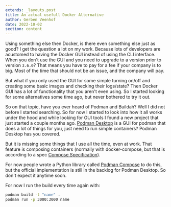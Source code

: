 ```yaml
---
extends: _layouts.post
title: An actual usefull Docker Alternative
author: Gerben Veenhof
date: 2022-10-02
section: content
---
```


Using something else then Docker, is there even something else just as good? I get the question a lot on my work. Because lots of developers are acustomed to having the Docker GUI instead of using the CLI interface.
When you don't use the GUI and you need to upgrade to a version prior to version `3.6.0`? That means you have to pay for a fee if your company is to big. Most of the time that should not be an issue, and the company will pay.

But what if you only used the GUI for some simple turning on/off and creating some basic images and checking their logs/state? Then Docker GUI has a lot of functionality that you aren't even using. So I started looking for some alternatives some time ago, but never bothered to try it out.

So on that topic, have you ever heard of Podman and Buildah? Well I did not before I started searching. So for now I started to look into how it all works under the hood and while looking for GUI tools I found a new project that just started a couple months ago. [Podman Desktop](https://podman-desktop.io/) is a GUI for podman that does a lot of things for you, just need to run simple containers? Podman Desktop has you covered.

But it is missing some things that I use all the time, even at work. That feature is composing containers (normally with docker-compose, but that is according to a spec [Compose Specification](https://github.com/compose-spec/compose-spec/blob/master/spec.md)).

For now people wrote a Python library called [Podman Compose](https://github.com/containers/podman-compose) to do this, but the official implementation is still in the backlog for Podman Desktop. So don't expect it anytime soon.

For now I run the build every time again with:

```bash
podman build -t "name" .
podman run -p 3000:3000 name
```
